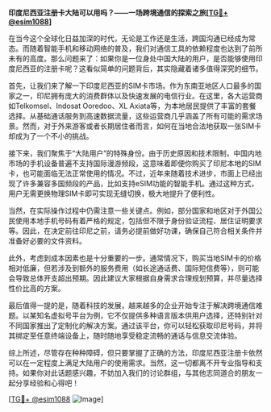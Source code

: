 **印度尼西亚注册卡大陆可以用吗？——一场跨境通信的探索之旅[[TG💪+ @esim1088](https://t.me/s/esim1088)]**

在当今这个全球化日益加深的时代，无论是工作还是生活，跨国沟通已经成为常态。而随着智能手机和移动网络的普及，我们对通信工具的依赖程度也达到了前所未有的高度。那么问题来了：如果你是一位身处中国大陆的用户，是否能够使用印度尼西亚的注册卡呢？这看似简单的问题背后，其实隐藏着诸多值得深究的细节。

首先，让我们来了解一下印度尼西亚的SIM卡市场。作为东南亚地区人口最多的国家之一，印尼拥有庞大的消费群体以及快速发展的电信行业。在这里，各大运营商如Telkomsel、Indosat Ooredoo、XL Axiata等，为本地居民提供了丰富的套餐选择。从基础通话服务到高速数据流量，这些运营商几乎涵盖了所有可能的需求场景。然而，对于外来游客或者长期居住者而言，如何在当地合法地获取一张SIM卡却成为了一个不小的挑战。

接下来，我们聚焦于“大陆用户”的特殊身份。由于历史原因和技术限制，中国内地市场的手机设备普遍不支持国际漫游频段，这意味着即便你购买了印尼本地的SIM卡，也可能面临无法正常使用的情况。不过，近年来随着技术进步，市面上已经出现了许多兼容多国频段的产品，比如支持eSIM功能的智能手机。通过这种方式，用户无需更换物理SIM卡即可实现无缝切换，极大地提升了便利性。

当然，在实际操作过程中仍需注意一些关键点。例如，部分国家和地区对于外国公民使用本地手机号码有着严格的规定，包括但不限于身份验证流程、居住证明要求等。因此，在决定前往印尼之前，请务必提前做好功课，确保自己符合相关条件并准备好必要的文件资料。

此外，考虑到成本因素也是十分重要的一步。通常情况下，购买当地SIM卡的价格相对低廉，但若涉及到额外的服务费用（如长途通话费、国际短信费等），则可能会导致总体开支超出预期。因此建议大家根据自身需求合理规划预算，并尽量选择性价比高的方案。

最后值得一提的是，随着科技的发展，越来越多的企业开始专注于解决跨境通信难题。以某知名虚拟号平台为例，它不仅提供多种语言版本供用户选择，还特别针对不同国家推出了定制化的解决方案。通过该平台，你可以轻松获取印尼号码，并将其绑定至任意终端设备上，随时随地享受稳定流畅的通话与信息交流体验。

综上所述，尽管存在种种障碍，但只要掌握了正确的方法，印度尼西亚注册卡依然可以在一定程度上满足大陆用户的使用需求。当然，这一切都离不开专业指导和支持。如果你对此话题感兴趣，不妨加入我们的讨论群组，与其他志同道合的朋友一起分享经验和心得吧！

[[TG💪+ @esim1088](https://t.me/s/esim1088) ![Image](https://i.postimg.cc/4NQfJmqS/Snipaste-2025-05-13-00-14-12.png)]